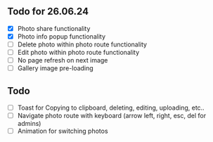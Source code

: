 ## Todo for 26.06.24

-   [x] Photo share functionality
-   [x] Photo info popup functionality
-   [ ] Delete photo within photo route functionality
-   [ ] Edit photo within photo route functionality
-   [ ] No page refresh on next image
-   [ ] Gallery image pre-loading

## Todo

-   [ ] Toast for Copying to clipboard, deleting, editing, uploading, etc..
-   [ ] Navigate photo route with keyboard (arrow left, right, esc, del for admins)
-   [ ] Animation for switching photos
